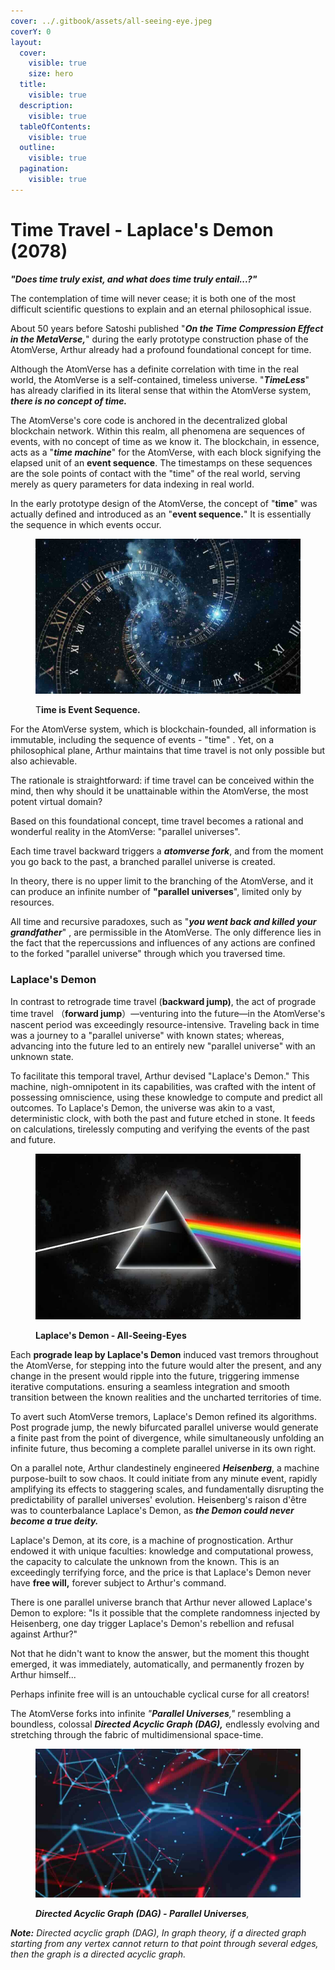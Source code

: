 ```yaml
---
cover: ../.gitbook/assets/all-seeing-eye.jpeg
coverY: 0
layout:
  cover:
    visible: true
    size: hero
  title:
    visible: true
  description:
    visible: true
  tableOfContents:
    visible: true
  outline:
    visible: true
  pagination:
    visible: true
---
```


# Time Travel - Laplace's Demon (2078)

_**"Does time truly exist, and what does time truly entail...?"**_

The contemplation of time will never cease; it is both one of the most difficult scientific questions to explain and an eternal philosophical issue.

About 50 years before Satoshi published "_**On the Time Compression Effect in the MetaVerse,**_" during the early prototype construction phase of the AtomVerse, Arthur already had a profound foundational concept for time.

Although the AtomVerse has a definite correlation with time in the real world, the AtomVerse is a self-contained, timeless universe. "_**TimeLess**_" has already clarified in its literal sense that within the AtomVerse system, _**there is no concept of time.**_

The AtomVerse's core code is anchored in the decentralized global blockchain network. Within this realm, all phenomena are sequences of events, with no concept of time as we know it. The blockchain, in essence, acts as a "_**time machine**_" for the AtomVerse, with each block signifying the elapsed unit of an **event sequence**. The timestamps on these sequences are the sole points of contact with the "time" of the real world,  serving merely as query parameters for data indexing in real world.&#x20;

In the early prototype design of the AtomVerse, the concept of "**time**" was actually defined and introduced as an "**event sequence.**" It is essentially the sequence in which events occur.

<div align="left">

<figure><img src="../.gitbook/assets/time.jpeg" alt=""><figcaption><p>T<strong>ime is Event Sequence.</strong></p></figcaption></figure>

</div>

For the AtomVerse system, which is blockchain-founded, all information is immutable, including the sequence of events - "time" . Yet, on a philosophical plane, Arthur maintains that time travel is not only possible but also achievable.

The rationale is straightforward: if time travel can be conceived within the mind, then why should it be unattainable within the AtomVerse, the most potent virtual domain?

Based on this foundational concept, time travel becomes a rational and wonderful reality in the AtomVerse: "parallel universes".

Each time travel backward triggers a _**atomverse fork**_, and from the moment you go back to the past, a branched parallel universe is created.

In theory, there is no upper limit to the branching of the AtomVerse, and it can produce an infinite number of **"parallel universes**", limited only by resources.

All time and recursive paradoxes, such as "_**you went back and killed your grandfather**_" , are permissible in the AtomVerse. The only difference lies in the fact that the repercussions and influences of any actions are confined to the forked "parallel universe" through which you traversed time.

### Laplace's Demon

In contrast to retrograde time travel (**backward jump)**, the act of prograde time travel （**forward jump**）—venturing into the future—in the AtomVerse's nascent period was exceedingly resource-intensive. Traveling back in time was a journey to a "parallel universe" with known states; whereas, advancing into the future led to an entirely new "parallel universe" with an unknown state.

To facilitate this temporal travel, Arthur devised "Laplace's Demon." This machine, nigh-omnipotent in its capabilities, was crafted with the intent of possessing omniscience, using these knowledge to compute and predict all outcomes. To Laplace's Demon, the universe was akin to a vast, deterministic clock, with both the past and future etched in stone.  It feeds on calculations, tirelessly computing and verifying the events of the past and future.

<figure><img src="../.gitbook/assets/all-seeing-eye.jpeg" alt=""><figcaption><p><strong>Laplace's Demon - All-Seeing-Eyes</strong></p></figcaption></figure>

Each **prograde leap by Laplace's Demon** induced vast tremors throughout the AtomVerse, for stepping into the future would alter the present, and any change in the present would ripple into the future, triggering immense iterative computations.  ensuring a seamless integration and smooth transition between the known realities and the uncharted territories of time.

To avert such AtomVerse tremors, Laplace's Demon refined its algorithms. Post prograde jump, the newly bifurcated parallel universe would  generate a finite past from the point of divergence, while simultaneously unfolding an infinite future, thus becoming a complete parallel universe in its own right.

On a parallel note, Arthur clandestinely engineered _**Heisenberg**_, a machine purpose-built to sow chaos. It could initiate from any minute event, rapidly amplifying its effects to staggering scales, and fundamentally disrupting the predictability of parallel universes' evolution. Heisenberg's raison d'être was to counterbalance Laplace's Demon, as _**the Demon could never become a true deity.**_

Laplace's Demon, at its core, is a machine of prognostication. Arthur endowed it with unique faculties: knowledge and computational prowess, the capacity to calculate the unknown from the known. This is an exceedingly terrifying force, and the price is that Laplace's Demon never have **free will,**  forever subject to Arthur's command.

There is one parallel universe branch that Arthur never allowed Laplace's Demon to explore: "Is it possible that the complete randomness injected by Heisenberg,  one day trigger Laplace's Demon's rebellion and refusal against Arthur?"&#x20;

Not that he didn't want to know the answer, but the moment this thought emerged, it was immediately, automatically, and permanently frozen by Arthur himself...

Perhaps infinite free will is an untouchable cyclical curse for all creators!

The AtomVerse forks into infinite _"**Parallel Universes**,"_  resembling a boundless, colossal _**Directed Acyclic Graph (DAG),**_ endlessly evolving and stretching through the fabric of multidimensional space-time.

<div align="left">

<figure><img src="../.gitbook/assets/DAG1.jpg" alt=""><figcaption><p><em><strong>Directed Acyclic Graph (DAG)  - Parallel Universes</strong>,</em></p></figcaption></figure>

</div>

_**Note:** Directed acyclic graph (DAG), In graph theory, if a directed graph starting from any vertex cannot return to that point through several edges, then the graph is a directed acyclic graph._
